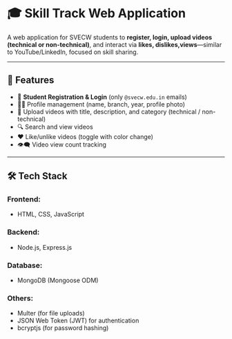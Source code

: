 # 🎓 Skill Track Web Application

A web application for SVECW students to **register, login, upload videos (technical or non-technical)**, and interact via **likes, dislikes,views**—similar to YouTube/LinkedIn, focused on skill sharing.

---

## 🌟 Features

- 👤 **Student Registration & Login** (only `@svecw.edu.in` emails)
- 🧑‍💻 Profile management (name, branch, year, profile photo)
- 🎥 Upload videos with title, description, and category (technical / non-technical)
- 🔍 Search and view videos
- ❤️ Like/unlike videos (toggle with color change)
- 👁️‍🗨️ Video view count tracking

---

## 🛠 Tech Stack

### Frontend:
- HTML, CSS, JavaScript

### Backend:
- Node.js, Express.js

### Database:
- MongoDB (Mongoose ODM)

### Others:
- Multer (for file uploads)
- JSON Web Token (JWT) for authentication
- bcryptjs (for password hashing)
